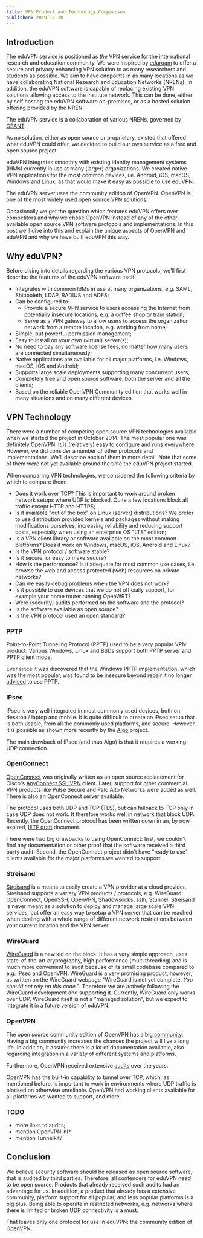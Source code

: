 ```yaml
---
title: VPN Product and Technology Comparison
published: 2019-11-10
---
```


## Introduction

The eduVPN service is positioned as _the_ VPN service for the international 
research and education community. We were inspired by 
[eduroam](https://eduroam.org/) to offer a secure and privacy enhancing VPN 
solution to as many researchers and students as possible. We aim to have 
endpoints in as many locations as we have collaborating National Research and 
Education Networks (NRENs). In addition, the eduVPN software is 
capable of replacing existing VPN solutions allowing access to the 
institute network. This can be done, either by self hosting the eduVPN software 
on-premises, or as a hosted solution offering provided by the NREN.

The eduVPN service is a collaboration of various NRENs, governed by 
[GÉANT](https://www.geant.org/).

As no solution, either as open source or proprietary, existed that offered what 
eduVPN could offer, we decided to build our own service as a free and open 
source project.

eduVPN integrates smoothly with existing identity management systems (IdMs) 
currently in use at many (larger) organizations. We created native VPN 
applications for the most common devices, i.e. Android, iOS, macOS, Windows 
and Linux, as that would make it easy as possible to use eduVPN.

The eduVPN server uses the community edition of OpenVPN. OpenVPN is one of 
the most widely used open source VPN solutions.

Occasionally we get the question which features eduVPN offers over competitors 
and why we chose OpenVPN instead of any of the other available open source VPN 
software protocols and implementations. In this post we'll dive into this and 
explain the unique aspects of OpenVPN and eduVPN and why we have built eduVPN 
this way.

## Why eduVPN?

Before diving into details regarding the various VPN protocols, we'll first 
describe the features of the eduVPN software itself:

- Integrates with common IdMs in use at many organizations, e.g. SAML, 
  Shibboleth, LDAP, RADIUS and ADFS;
- Can be configured to:
  - Provide a secure VPN service to users accessing the Internet from 
    potentially insecure locations, e.g. a coffee shop or train station;
  - Serve as a VPN gateway to allow users to access the organization network 
    from a remote location, e.g. working from home;
- Simple, but powerful permission management;
- Easy to install on your own (virtual) server(s);
- No need to pay any software license fees, no matter how many users are 
  connected simultaneously;
- Native applications are available for all major platforms, i.e. Windows, 
  macOS, iOS and Android;
- Supports large scale deployments supporting many concurrent users;
- Completely free and open source software, both the server and all the 
  clients;
- Based on the reliable OpenVPN Community edition that works well in many 
  situations and on many different devices.

## VPN Technology

There were a number of competing open source VPN technologies available when we
started the project in October 2014. The most popular one was definitely 
OpenVPN. It is (relatively) easy to configure and runs everywhere. However, we 
did consider a number of other protocols and implementations. We'll describe 
each of them in more detail. Note that some of them were not yet available 
around the time the eduVPN project started.

When comparing VPN technologies, we considered the following criteria by which
to compare them:

- Does it work over TCP? This is important to work around broken network setups 
  where UDP is blocked. Quite a few locations block all traffic except HTTP and 
  HTTPS;
- Is it available "out of the box" on Linux (server) distributions? We prefer 
  to use distribution provided kernels and packages without making 
  modifications ourselves, increasing reliability and reducing support costs, 
  especially when using an enterprise OS "LTS" edition;
- Is a VPN client library or software available on the most common 
  platforms? Does it work on Windows, macOS, iOS, Android and Linux?
- Is the VPN protocol / software stable?
- Is it secure, or easy to make secure?
- How is the performance? Is it adequate for most common use cases, i.e. browse 
  the web and access protected (web) resources on private networks?
- Can we easily debug problems when the VPN does not work?
- Is it possible to use devices that we do not officially support, for example 
  your home router running OpenWRT?
- Were (security) audits performed on the software and the protocol?
- Is the software available as open source?
- Is the VPN protocol used an open standard?

### PPTP

Point-to-Point Tunneling Protocol (PPTP) used to be a very popular VPN product. 
Various Windows, Linux and BSDs support both PPTP server and PPTP client mode.

Ever since it was discovered that the Windows PPTP implementation, which was 
the most popular, was found to be insecure beyond repair it no longer
[advised](https://www.schneier.com/academic/pptp/faq.html) to use PPTP.

### IPsec

IPsec is very well integrated in most commonly used devices, both on desktop / 
laptop and mobile. It is quite difficult to create an IPsec setup that is both 
usable, from all the commonly used platforms, and secure. However, it *is* 
possible as shown more recently by the 
[Algo](https://github.com/trailofbits/algo) project.

The main drawback of IPsec (and thus Algo) is that it requires a working UDP 
connection.

### OpenConnect

[OpenConnect](https://www.infradead.org/openconnect) was originally written as 
an open source replacement for Cisco's 
[AnyConnect SSL VPN](https://en.wikipedia.org/wiki/AnyConnect) client. 
Later, support for other commercial VPN products like Pulse Secure and Palo Alto 
Networks were added as well. There is also an OpenConnect server available.

The protocol uses both UDP and TCP (TLS), but can fallback to TCP only in case
UDP does not work. It therefore works well in network that block UDP. Recently, 
the OpenConnect protocol has been written down in an, by now expired, 
[IETF draft](https://tools.ietf.org/html/draft-mavrogiannopoulos-openconnect-02) 
document.

There were two big drawbacks to using OpenConnect: first, we couldn't find any 
documentation or other proof that the software received a third party audit. 
Second, the OpenConnect project didn't have "ready to use" clients available 
for the major platforms we wanted to support.

### Streisand

[Streisand](http://https://github.com/StreisandEffect/streisand) is a means to 
easily create a VPN provider at a cloud provider. Streisand supports a variety 
VPN products / protocols, e.g. WireGuard, OpenConnect, OpenSSH, OpenVPN, 
Shadowsocks, sslh, Stunnel. Streisand is never meant as a solution to deploy 
and manage large scale VPN services, but offer an easy way to setup a VPN 
server that can be reached when dealing with a whole range of different network 
restrictions between your current location and the VPN server.

### WireGuard

[WireGuard](https://www.wireguard.com) is a new kid on the block. It has a very 
simple approach, uses state-of-the-art cryptography, high performance (multi 
threading) and is much more convenient to audit because of its small codebase 
compared to e.g. IPsec and OpenVPN. WireGuard is a very promising product, 
however, as written on the WireGuard webpage "WireGuard is not yet complete. 
_You should not rely on this code._". Therefore we are actively following the 
WireGuard development and supporting it. Currently, WireGuard only works over 
UDP. WireGuard itself is not a "managed solution", but we expect to integrate 
it in a future version of eduVPN.

### OpenVPN

The open source community edition of OpenVPN has a big 
[community](https://sourceforge.net/p/openvpn/mailman/). Having a big community 
increases the chances the project will live a long life. In addition, it 
assures there is a lot of documentation available, also regarding integration 
in a variety of different systems and platforms.

Furthermore, OpenVPN received extensive 
[audits](https://openvpn.net/security-advisory/security-audit-vulnerabilities-resolved/) 
over the years.

OpenVPN has the built-in capability to tunnel over TCP, which, as mentioned 
before, is important to work in environments where UDP traffic is blocked on 
otherwise unreliable. OpenVPN had working clients available for all platforms 
we wanted to support, and more. 

### TODO

- more links to audits;
- mention OpenVPN-nl?
- mention Tunnelkit?

## Conclusion

We believe security software should be released as open source software, that 
is audited by third parties. Therefore, all contenders for eduVPN need to be 
open source. Products that already received such audits had an advantage for 
us. In addition, a product that already has a extensive community, platform 
support for all popular, and less popular platforms is a big plus. Being able
to operate in restricted networks, e.g. networks where there is limited or 
broken UDP connectivity is a must.

That leaves only one protocol for use in eduVPN: the community edition of 
OpenVPN.
